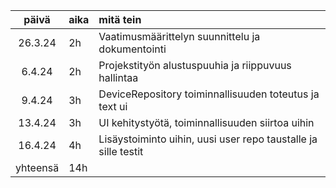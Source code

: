 | päivä | aika | mitä tein  |
| :----:|:-----| :-----|
|26.3.24|2h    | Vaatimusmäärittelyn suunnittelu ja dokumentointi|
|6.4.24| 2h    | Projekstityön alustuspuuhia ja riippuvuus hallintaa
|9.4.24| 3h    | DeviceRepository toiminnallisuuden toteutus ja text ui
|13.4.24| 3h   | UI kehitystyötä, toiminnallisuuden siirtoa uihin
|16.4.24| 4h   | Lisäystoiminto uihin, uusi user repo taustalle ja sille testit
|yhteensä| 14h| 
